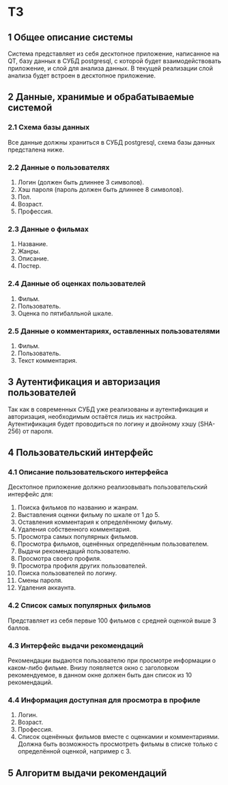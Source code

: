 # ТЗ

## 1 Общее описание системы

Система представляет из себя десктопное приложение, написанное на QT, базу данных в СУБД postgresql, с которой будет взаимодействовать приложение, и слой для анализа данных. В текущей реализации слой анализа будет встроен в десктопное приложение.

## 2 Данные, хранимые и обрабатываемые системой

### 2.1 Схема базы данных

Все данные должны храниться в СУБД postgresql, схема базы данных предсталена ниже.

### 2.2 Данные о пользователях

1. Логин (должен быть длиннее 3 символов).
2. Хэш пароля (пароль должен быть длиннее 8 символов).
3. Пол.
4. Возраст.
5. Профессия.

### 2.3 Данные о фильмах

1. Название.
2. Жанры.
3. Описание.
4. Постер.

### 2.4 Данные об оценках пользователей

1. Фильм.
2. Пользователь.
3. Оценка по пятибалльной шкале.

### 2.5 Данные о комментариях, оставленных пользователями

1. Фильм.
2. Пользователь.
3. Текст комментария.

## 3 Аутентификация и авторизация пользователей

Так как в современных СУБД уже реализованы и аутентификация и авторизация, необходимым остаётся лишь их настройка. Аутентификация будет проводиться по логину и двойному хэшу (SHA-256) от пароля.

## 4 Пользовательский интерфейс

### 4.1 Описание пользовательского интерфейса

Десктопное приложение должно реализовывать пользовательский интерфейс для:

1. Поиска фильмов по названию и жанрам.
2. Выставления оценки фильму по шкале от 1 до 5.
3. Оставления комментария к определённому фильму.
4. Удаления собственного комментария.
5. Просмотра самых популярных фильмов.
6. Просмотра фильмов, оценённых определённым пользователем.
7. Выдачи рекомендаций пользователю.
8. Просмотра своего профиля.
9. Просмотра профиля других пользователей.
10. Поиска пользователей по логину.
11. Смены пароля.
12. Удаления аккаунта.

### 4.2 Список самых популярных фильмов

Представляет из себя первые 100 фильмов с средней оценкой выше 3 баллов.

### 4.3 Интерфейс выдачи рекомендаций

Рекомендации выдаются пользователю при просмотре информации о каком-либо фильме. Внизу появляется окно с заголовком рекомендуемое, в данном окне должен быть дан список из 10 рекомендаций.

### 4.4 Информация доступная для просмотра в профиле

1. Логин.
2. Возраст.
3. Профессия.
4. Список оценённых фильмов вместе с оценкамии и комментариями. Должна быть возможность просмотреть фильмы в списке только с определённой оценкой, например с 3.

## 5 Алгоритм выдачи рекомендаций